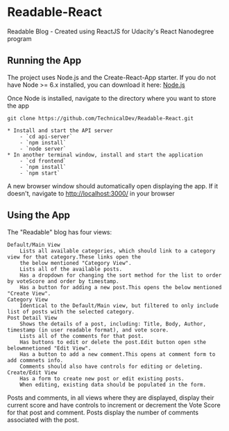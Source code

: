 # Readable-React

Readable Blog - Created using ReactJS for Udacity's React Nanodegree program

## Running the App

The project uses Node.js and the Create-React-App starter.  If you do not have Node >= 6.x installed, you can download it here: [Node.js](https://nodejs.org/en/)

Once Node is installed, navigate to the directory where you want to store the app
```
git clone https://github.com/TechnicalDev/Readable-React.git

* Install and start the API server
    - `cd api-server`
    - `npm install`
    - `node server`
* In another terminal window, install and start the application
    - `cd frontend`
    - `npm install`
    - `npm start`

```
A new browser window should automatically open displaying the app.  If it doesn't, navigate to [http://localhost:3000/](http://localhost:3000/) in your browser


## Using the App

The "Readable" blog has four views:
```
Default/Main View
    Lists all available categories, which should link to a category view for that category.These links open the 
    the below mentioned "Category View".
    Lists all of the available posts.
    Has a dropdown for changing the sort method for the list to order by voteScore and order by timestamp.
    Has a button for adding a new post.This opens the below mentioned "Create View".
Category View
    Identical to the Default/Main view, but filtered to only include list of posts with the selected category.
Post Detail View
    Shows the details of a post, including: Title, Body, Author, timestamp (in user readable format), and vote score.
    Lists all of the comments for that post.
    Has buttons to edit or delete the post.Edit button open sthe belowmnetioned "Edit View".
    Has a button to add a new comment.This opens at comment form to add commnets info.
    Comments should also have controls for editing or deleting.
Create/Edit View
    Has a form to create new post or edit existing posts.
    When editing, existing data should be populated in the form.

```
Posts and comments, in all views where they are displayed, display their current score and have controls to increment or decrement the Vote Score for that post and comment. Posts  display the number of comments associated with the post.





